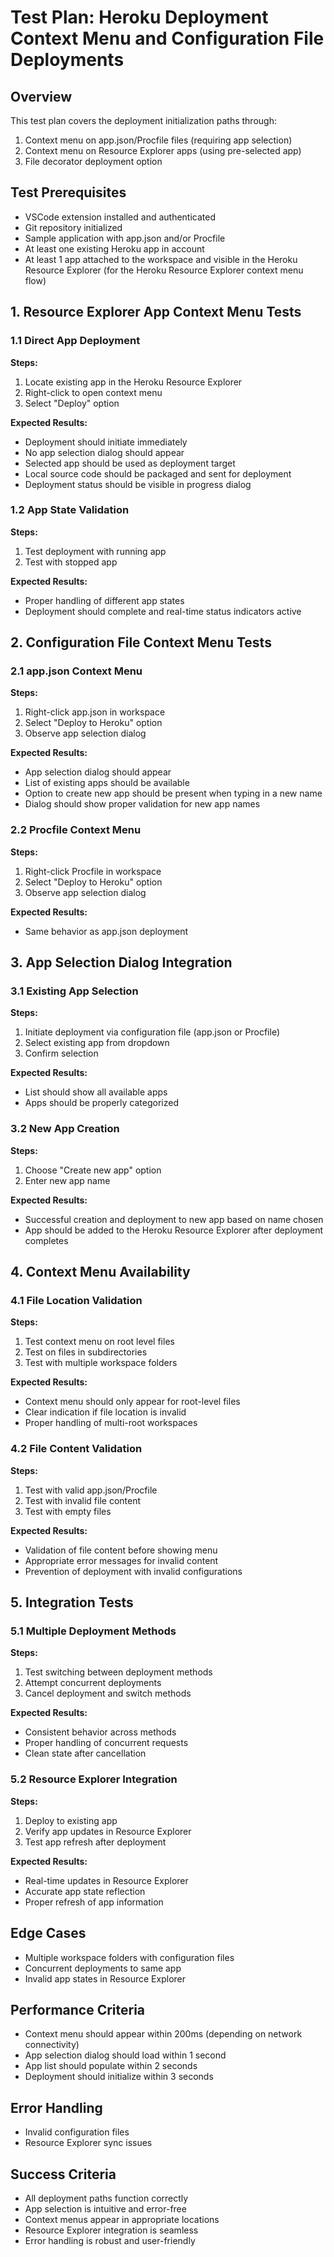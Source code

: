 # Test Plan: Heroku Deployment Context Menu and Configuration File Deployments

## Overview

This test plan covers the deployment initialization paths through:

1. Context menu on app.json/Procfile files (requiring app selection)
2. Context menu on Resource Explorer apps (using pre-selected app)
3. File decorator deployment option

## Test Prerequisites

- VSCode extension installed and authenticated
- Git repository initialized
- Sample application with app.json and/or Procfile
- At least one existing Heroku app in account
- At least 1 app attached to the workspace and visible in the Heroku Resource Explorer (for the Heroku Resource Explorer
  context menu flow)

## 1. Resource Explorer App Context Menu Tests

### 1.1 Direct App Deployment

**Steps:**

1. Locate existing app in the Heroku Resource Explorer
2. Right-click to open context menu
3. Select "Deploy" option

**Expected Results:**

- Deployment should initiate immediately
- No app selection dialog should appear
- Selected app should be used as deployment target
- Local source code should be packaged and sent for deployment
- Deployment status should be visible in progress dialog

### 1.2 App State Validation

**Steps:**

1. Test deployment with running app
2. Test with stopped app

**Expected Results:**

- Proper handling of different app states
- Deployment should complete and real-time status indicators active

## 2. Configuration File Context Menu Tests

### 2.1 app.json Context Menu

**Steps:**

1. Right-click app.json in workspace
2. Select "Deploy to Heroku" option
3. Observe app selection dialog

**Expected Results:**

- App selection dialog should appear
- List of existing apps should be available
- Option to create new app should be present when typing in a new name
- Dialog should show proper validation for new app names

### 2.2 Procfile Context Menu

**Steps:**

1. Right-click Procfile in workspace
2. Select "Deploy to Heroku" option
3. Observe app selection dialog

**Expected Results:**

- Same behavior as app.json deployment

## 3. App Selection Dialog Integration

### 3.1 Existing App Selection

**Steps:**

1. Initiate deployment via configuration file (app.json or Procfile)
2. Select existing app from dropdown
3. Confirm selection

**Expected Results:**

- List should show all available apps
- Apps should be properly categorized

### 3.2 New App Creation

**Steps:**

1. Choose "Create new app" option
2. Enter new app name

**Expected Results:**

- Successful creation and deployment to new app based on name chosen
- App should be added to the Heroku Resource Explorer after deployment completes

## 4. Context Menu Availability

### 4.1 File Location Validation

**Steps:**

1. Test context menu on root level files
2. Test on files in subdirectories
3. Test with multiple workspace folders

**Expected Results:**

- Context menu should only appear for root-level files
- Clear indication if file location is invalid
- Proper handling of multi-root workspaces

### 4.2 File Content Validation

**Steps:**

1. Test with valid app.json/Procfile
2. Test with invalid file content
3. Test with empty files

**Expected Results:**

- Validation of file content before showing menu
- Appropriate error messages for invalid content
- Prevention of deployment with invalid configurations

## 5. Integration Tests

### 5.1 Multiple Deployment Methods

**Steps:**

1. Test switching between deployment methods
2. Attempt concurrent deployments
3. Cancel deployment and switch methods

**Expected Results:**

- Consistent behavior across methods
- Proper handling of concurrent requests
- Clean state after cancellation

### 5.2 Resource Explorer Integration

**Steps:**

1. Deploy to existing app
2. Verify app updates in Resource Explorer
3. Test app refresh after deployment

**Expected Results:**

- Real-time updates in Resource Explorer
- Accurate app state reflection
- Proper refresh of app information

## Edge Cases

- Multiple workspace folders with configuration files
- Concurrent deployments to same app
- Invalid app states in Resource Explorer

## Performance Criteria

- Context menu should appear within 200ms (depending on network connectivity)
- App selection dialog should load within 1 second
- App list should populate within 2 seconds
- Deployment should initialize within 3 seconds

## Error Handling

- Invalid configuration files
- Resource Explorer sync issues

## Success Criteria

- All deployment paths function correctly
- App selection is intuitive and error-free
- Context menus appear in appropriate locations
- Resource Explorer integration is seamless
- Error handling is robust and user-friendly
